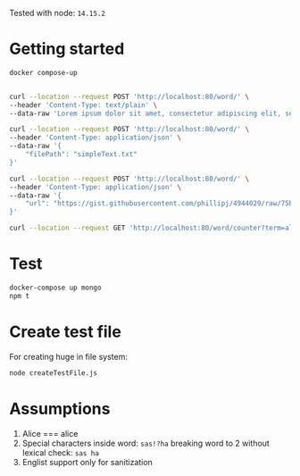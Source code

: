 Tested with node: `14.15.2`
# Getting started
```bash
docker compose-up


curl --location --request POST 'http://localhost:80/word/' \
--header 'Content-Type: text/plain' \
--data-raw 'Lorem ipsum dolor sit amet, consectetur adipiscing elit, sed do eiusmod tempor incididunt ut labore et dolore magna aliqua. Ut enim ad minim veniam, quis nostrud exercitation ullamco laboris nisi ut aliquip ex ea commodo consequat. Duis aute irure dolor in reprehenderit in voluptate velit esse cillum dolore eu fugiat nulla pariatur. Excepteur sint occaecat cupidatat non proident, sunt in culpa qui officia deserunt mollit anim id est laborum'

curl --location --request POST 'http://localhost:80/word/' \
--header 'Content-Type: application/json' \
--data-raw '{
    "filePath": "simpleText.txt"
}'

curl --location --request POST 'http://localhost:80/word/' \
--header 'Content-Type: application/json' \
--data-raw '{
    "url": "https://gist.githubusercontent.com/phillipj/4944029/raw/75ba2243dd5ec2875f629bf5d79f6c1e4b5a8b46/alice_in_wonderland.txt"
}'

curl --location --request GET 'http://localhost:80/word/counter?term=alice'
```

# Test
```bash
docker-compose up mongo
npm t
```

# Create test file
For creating huge in file system:
```bash
node createTestFile.js
```

# Assumptions
1. Alice === alice
2. Special characters inside word: `sas!?ha` breaking word to 2 without lexical check: `sas ha`
3. Englist support only for sanitization